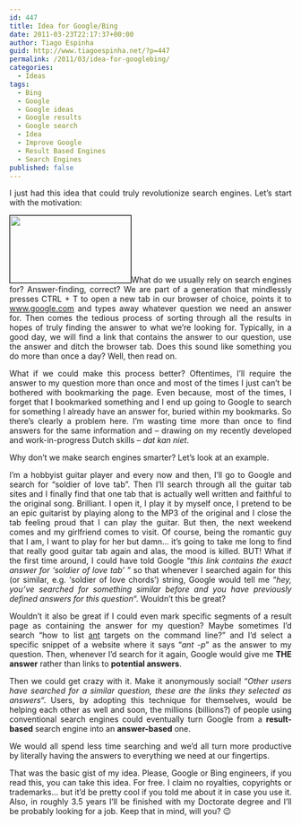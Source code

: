 ```yaml
---
id: 447
title: Idea for Google/Bing
date: 2011-03-23T22:17:37+00:00
author: Tiago Espinha
guid: http://www.tiagoespinha.net/?p=447
permalink: /2011/03/idea-for-googlebing/
categories:
  - Ideas
tags:
  - Bing
  - Google
  - Google ideas
  - Google results
  - Google search
  - Idea
  - Improve Google
  - Result Based Engines
  - Search Engines
published: false
---
```

<p style="text-align: justify;">
  I just had this idea that could truly revolutionize search engines. Let&#8217;s start with the motivation:
</p>

<p style="text-align: justify;">
  <a href="https://www.tiagoespinha.net/wp-content/uploads/2011/03/google_logo-copy1.jpg" rel="lightbox[447]" title="google_logo copy"><img class="alignright size-full wp-image-455" style="border: 1px solid black;" title="google_logo copy" src="https://www.tiagoespinha.net/wp-content/uploads/2011/03/google_logo-copy1.jpg" alt="" width="216" height="120" /></a>What do we usually rely on search engines for? Answer-finding, correct? We are part of a generation that mindlessly presses CTRL + T to open a new tab in our browser of choice, points it to <a href="http://www.google.com" target="_blank">www.google.com</a> and types away whatever question we need an answer for. Then comes the tedious process of sorting through all the results in hopes of truly finding the answer to what we&#8217;re looking for. Typically, in a good day, we will find a link that contains the answer to our question, use the answer and ditch the browser tab. Does this sound like something you do more than once a day? Well, then read on.
</p>

<p style="text-align: justify;">
  What if we could make this process better? Oftentimes, I&#8217;ll require the answer to my question more than once and most of the times I just can&#8217;t be bothered with bookmarking the page. Even because, most of the times, I forget that I bookmarked something and I end up going to Google to search for something I already have an answer for, buried within my bookmarks. So there&#8217;s clearly a problem here. I&#8217;m wasting time more than once to find answers for the same information and &#8211; drawing on my recently developed and work-in-progress Dutch skills &#8211; <em>dat kan niet</em>.<!--more-->
</p>

<p style="text-align: justify;">
  Why don&#8217;t we make search engines smarter? Let&#8217;s look at an example.
</p>

<p style="text-align: justify;">
  I&#8217;m a hobbyist guitar player and every now and then, I&#8217;ll go to Google and search for &#8220;soldier of love tab&#8221;. Then I&#8217;ll search through all the guitar tab sites and I finally find that one tab that is actually well written and faithful to the original song. Brilliant. I open it, I play it by myself once, I pretend to be an epic guitarist by playing along to the MP3 of the original and I close the tab feeling proud that I can play the guitar. But then, the next weekend comes and my girlfriend comes to visit. Of course, being the romantic guy that I am, I want to play for her but damn&#8230; it&#8217;s going to take me long to find that really good guitar tab again and alas, the mood is killed. BUT! What if the first time around, I could have told Google &#8220;<em>this link contains the exact answer for &#8216;soldier of love tab&#8217;</em> &#8221; so that whenever I searched again for this (or similar, e.g. &#8216;soldier of love chords&#8217;) string, Google would tell me &#8220;<em>hey, you&#8217;ve searched for something similar before and you have previously defined answers for this question</em>&#8220;. Wouldn&#8217;t this be great?
</p>

<p style="text-align: justify;">
  Wouldn&#8217;t it also be great if I could even mark specific segments of a result page as containing the answer for my question? Maybe sometimes I&#8217;d search &#8220;how to list <a href="http://ant.apache.org/" target="_blank">ant</a> targets on the command line?&#8221; and I&#8217;d select a specific snippet of a website where it says &#8220;<em>ant -p</em>&#8221; as the answer to my question. Then, whenever I&#8217;d search for it again, Google would give me <strong>THE answer</strong> rather than links to <strong>potential answers</strong>.
</p>

<p style="text-align: justify;">
  Then we could get crazy with it. Make it anonymously social! &#8220;<em>Other users have searched for a similar question, these are the links they selected as answers</em>&#8220;. Users, by adopting this technique for themselves, would be helping each other as well and soon, the millions (billions?) of people using conventional search engines could eventually turn Google from a <strong>result-based</strong> search engine into an <strong>answer-based</strong> one.
</p>

<p style="text-align: justify;">
  We would all spend less time searching and we&#8217;d all turn more productive by literally having the answers to everything we need at our fingertips.
</p>

<p style="text-align: justify;">
  That was the basic gist of my idea. Please, Google or Bing engineers, if you read this, you can take this idea. For free. I claim no royalties, copyrights or trademarks&#8230; but it&#8217;d be pretty cool if you told me about it in case you use it. Also, in roughly 3.5 years I&#8217;ll be finished with my Doctorate degree and I&#8217;ll be probably looking for a job. Keep that in mind, will you? 😉
</p>
